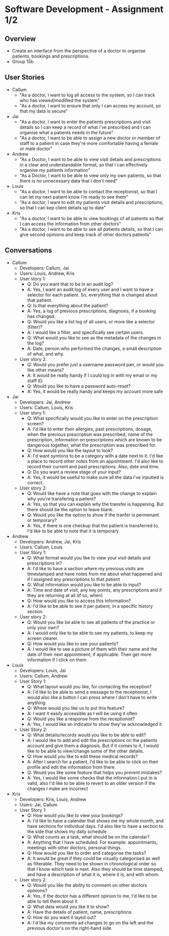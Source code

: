 # Software Development - Assignment 1/2

## Overview

* Create an interface from the perspective of a doctor to organise patients, bookings and prescriptions.
* Group 15b

## User Stories

* Callum
    * "As a doctor, I want to log all access to the system, so I can track who has viewed/modified the system"
    * "As a doctor, I want to ensure that only I can access my account, so that my data is secure"
* Jai
    * "As a doctor, I want to enter the patients prescriptions and visit details so I can keep a record of what i've
      prescribed and I can organise what a patients needs in the future"
    * "As a doctor, I want to be able to assign a new doctor or member of staff to a patient in case they're more
      comfortable having a female or male doctor"
* Andrew
    * "As a Doctor, I want to be able to view visit details and prescriptions in a clear and understandable format, so
      that I can effectively organise my patients information"
    * "As a Doctor, I want to be able to view only my own patients, so that there is no unnecessary data that I don't
      need"
* Louis
    * "As a doctor, I want to be able to contact the receptionist, so that I can let my next patient know I'm ready to
      see them"
    * "As a doctor, I want to edit my patients visit details and prescriptions, so that I can kep client details up to
      date"
* Kris
    * "As a doctor, I want to be able to view bookings of all patients so that I can access the information from other
      doctors"
    * "As a doctor, I want to be able to see all patients details, so that I can give second opinions and keep track of
      other doctors patients"

## Conversations

* Callum
    * Developers: Callum, Jai
    * Users: Louis, Andrew, Kris
    * User story 1:
        * Q: Do you want that to be in an audit log?
        * A: Yes, I want an audit log of every user and I want to have a selector for each patient. So, everything that
          is changed about that patient.
        * Q: Is that everything about the patient?
        * A: Yes, a log of previous prescriptions, diagnosis, if a booking has changed.
        * Q: Would you like a list log of all users, or more like a selector (filter)?
        * A: I would like a filter, and specifically see certain users.
        * Q: What would you like to see as the metadata of the changes in the log?
        * A: Date, person who performed the changes, a small description of what, and why.
    * User story 2:
        * Q: Would you prefer just a username password pair, or would you like other means?
        * A: It would be really handy if I could log in with my email or my staff ID.
        * Q: Would you like to have a password auto-reset?
        * A: Yes, it would be really handy and keeps my account more safe
* Jai
    * Developers: Jai, Andrew
    * Users: Callum, Louis, Kris
    * User story 1:
        * Q: What specifically would you like to enter on the prescription screen?
        * A: I'd like to enter their allergies, past prescriptions, dosage, when the previous prescription was
          prescribed, name of the prescription, information on prescriptions which are known to be dangerous together,
          what the prescription was prescribed for.
        * Q: How would you like the layout to look?
        * A: I'd want symtons to be a category with a date next to it. I'd like a place to record other notes from an
          appointment. I'd also like to record their current and past prescriptions. Also, date and time.
        * Q: Do you want a review stage of your input?
        * A: Yes, it would be useful to make sure all the data i've inputted is correct.
    * User story 2:
        * Q: Would like have a note that goes with the change to explain why you're transfering a patient?
        * A: Yes, so that you can explain why the transfer is happening. But there should be the option to leave blank.
        * Q: Would you like the option to show if the tranfer is permenant or temporary?
        * A: Yes, if there is one checkup that the patient is transferred to, I'd like to be able to note that it is
          temporary
* Andrew
    * Developers: Andrew, Jai, Kris
    * Users: Callum, Louis
    * User Story 1:
        * Q: What format would you like to view your visit details and prescriptions in?
        * A: I'd like to have a section where my previous visits are timestamped and have notes from me about what
          happened and if I assigned any prescriptions to that patient
        * Q: What information would you like to be able to input?
        * A: Time and date of visit, any key points, any prescriptions and if they are returning at all (if so, when)
        * Q: How would you like to access this information?
        * A: I'd like to be able to see it per patient, in a specific history section
    * User story 2:
        * Q: Would you like be able to see all patients of the practice or only your own?
        * A: I would only like to be able to see my patients, to keep my screen clearer.
        * Q: How would you like to see your patients?
        * A: I would like to see a picture of them with their name and the date of their next appointment, if
          applicable. Then get more information if I click on them
* Louis
    * Developers: Louis, Jai
    * Users: Callum, Andrew
    * User Story 1:
        * Q: What layout would you like, for contacting the reception?
        * A: I'd like to be able to send a message to the receptionist, I would also like a button I can press where I
          don't have to write anything
        * Q: Where would you like us to put this feature?
        * A: I want it easily accessible as I will be using it often
        * Q: Would you like a response from the receptionist?
        * A: Yes, I would like an indicator to show they've acknowledged it
    * User Story 2:
        * Q: What details/records would you like to be able to edit?
        * A: I would like to add and edit the prescriptions on the patients account and give them a diagnosis. But if it
          comes to it, I would like to be able to view/change some of the other details.
        * Q: How would you like to edit these medical records?
        * A: After I search for a patient, I'd like to be able to click on their profile and edit the information from
          there.
        * Q: Would you like some feature that helps you prevent mistakes?
        * A: Yes, I would like some checks that the information I put in is valid, also I'd like to be able to revert to
          an older version if the changes I make are incorrect
* Kris
    * Developers: Kris, Louis, Andrew
    * Users: Jai, Callum
    * User Story 1:
        * Q: How would you like to view your bookings?
        * A: I'd like to have a calendar that shows me my whole month, and have sections for individual days. I'd also
          like to have a section to the side that shows my daily schedule
        * Q: What counts as a task, what should be on the calendar?
        * A: Anything that I have scheduled. For example: appointments, meetings with other doctors, personal things.
        * Q: How would you like to order and categorise the tasks?
        * A: It would be great if they could be visually categorised as well as filterable. They need to be shown in
          chronological order so that I know which task is next. Also they should be time stamped, and have a
          description of what it is, where it is, and with whom.
    * User story 2:
        * Q: Would you like the ability to comment on other doctors opinions?
        * A: Yes, if the doctor has a different opinion to me, I'd like to be able to tell them about it
        * Q: What data would you like it to show?
        * A: Have the details of patient, name, prescriptions.
        * Q: How do you want it layed out?
        * A: I'd like my comments ad changes to go on the left and the previous doctor's on the right-hand side.
